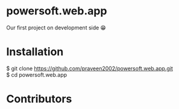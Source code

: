 # powersoft.web.app
Our first project on development side 😁

# Installation

$ git clone https://github.com/praveen2002/powersoft.web.app.git  <br>
$ cd powersoft.web.app

# Contributors





